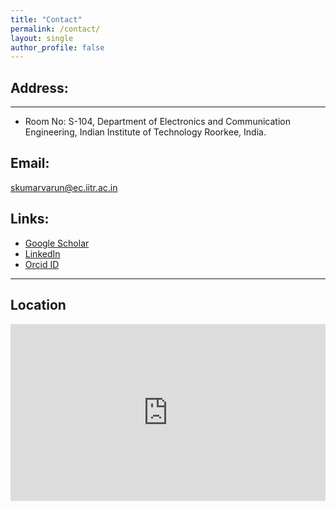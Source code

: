 ```yaml
---
title: "Contact"
permalink: /contact/
layout: single
author_profile: false
---
```


## Address:
***  
- Room No: S-104, Department of Electronics and Communication Engineering, Indian Institute of Technology Roorkee, India.
  

## Email:  
[skumarvarun@ec.iitr.ac.in](mailto:skumarvarun@ec.iitr.ac.in)  

## Links:  
- [Google Scholar](https://scholar.google.com/citations?user=vQ6OK3wAAAAJ&hl=en)  
- [LinkedIn](https://www.linkedin.com/in/sanjeev-kumar-varun-19b542170/)  
- [Orcid ID](https://orcid.org/0000-0002-0432-4892)  

---
## Location  
<div style="position:relative; overflow:hidden; padding-top:56.25%;">
  <iframe 
    src="https://www.google.com/maps/embed?pb=!1m18!1m12!1m3!1d3457.227828421579!2d77.89398441444277!3d29.865295981950223!2m3!1f0!2f0!3f0!3m2!1i1024!2i768!4f13.1!3m3!1m2!1s0x390eb3f596df0c89%3A0xdeb39fc5ed37a6d4!2sIndian%20Institute%20of%20Technology%20Roorkee!5e0!3m2!1sen!2sin!4v1695763912345!5m2!1sen!2sin"
    style="position:absolute; top:0; left:0; width:100%; height:100%; border:0;"
    allowfullscreen
    loading="lazy"
    referrerpolicy="no-referrer-when-downgrade">
  </iframe>
</div>
